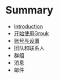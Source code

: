# Summary

* [Introduction](README.md)
* [开始使用Grouk](get-start.md)
* [账号与设置](account_and_setting.md)
* 团队和联系人
* 群组
* 消息
* 邮件

